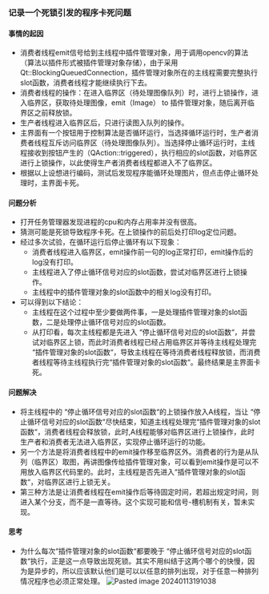    ### 记录一个死锁引发的程序卡死问题
#### 事情的起因
- 消费者线程emit信号给到主线程中插件管理对象，用于调用opencv的算法（算法以插件形式被插件管理对象存储），由于采用Qt::BlockingQueuedConnection，插件管理对象所在的主线程需要完整执行slot函数，消费者线程才能继续执行下去。
- 消费者线程的操作：在进入临界区（待处理图像队列）时，进行上锁操作，进入临界区，获取待处理图像，emit（Image） to 插件管理对象，随后离开临界区之前释放锁。
- 生产者线程进入临界区后，只进行读图入队列的操作。
- 主界面有一个按钮用于控制算法是否循环运行，当选择循环运行时，生产者消费者线程互斥访问临界区（待处理图像队列）。当选择停止循环运行时，主线程接收到按钮产生的（QAction::triggered），执行相应的slot函数，对临界区进行上锁操作，以此使得生产者消费者线程都进入不了临界区。
- 根据以上设想进行编码，测试后发现程序能循环处理图片，但点击停止循环处理时，主界面卡死。
#### 问题分析
- 打开任务管理器发现进程的cpu和内存占用率并没有很高。
- 猜测可能是死锁导致程序卡死。在上锁操作的前后处打印log定位问题。
- 经过多次试验，在循环运行后停止循环有以下现象：
	- 消费者线程进入临界区，emit操作前一句的log正常打印，emit操作后的log没有打印。
	- 主线程进入了停止循环信号对应的slot函数，尝试对临界区进行上锁操作。
	- 主线程中的插件管理对象的slot函数中的相关log没有打印。
- 可以得到以下结论：
	- 主线程在这个过程中至少要做两件事，一是处理插件管理对象的slot函数，二是处理停止循环信号对应的slot函数。
	- 从打印看，每次主线程都是先进入 “停止循环信号对应的slot函数“，并尝试对临界区上锁，而此时消费者线程已经占用临界区并等待主线程处理完  “插件管理对象的slot函数“，导致主线程在等待消费者线程释放锁，而消费者线程等待主线程执行完“插件管理对象的slot函数“。最终结果是主界面卡死。
#### 问题解决
- 将主线程中的 “停止循环信号对应的slot函数“的上锁操作放入A线程，当让 “停止循环信号对应的slot函数“尽快结束，知道主线程处理完“插件管理对象的slot函数“，消费者线程会释放锁，此时,A线程能够对临界区进行上锁操作，此时生产者和消费者无法进入临界区，实现停止循环运行的功能。
- 另一个方法是将消费者线程中的emit操作移至临界区外。消费者的行为是从队列（临界区）取图，再讲图像传给插件管理对象，可以看到emit操作是可以不用放入临界区代码里的。此时，主线程是否先进入“插件管理对象的slot函数“，对临界区进行上锁无关。
- 第三种方法是让消费者线程在emit操作后等待固定时间，若超出规定时间，则进入某个分支，而不是一直等待。这个实现可能和信号-槽机制有关，暂未实现。
#### 思考
- 为什么每次“插件管理对象的slot函数“都要晚于 “停止循环信号对应的slot函数“执行，正是这一点导致出现死锁。其实不用纠结于这两个哪个的快慢，因为是异步的，所以应该默认他们是可以以任意的排列出现，对于任意一种排列情况程序也必须正常处理。
![Pasted image 20240113191038](https://github.com/JLer-chen/MVtoolbox/assets/53033561/bb12c2df-9bf3-41c4-8a43-e74a4addeb60)


